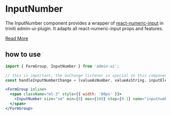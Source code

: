 # InputNumber

The InputNumber component provides a wrapper of [react-numeric-input](https://github.com/vlad-ignatov/react-numeric-input) in triniti admin-ui-plugin. It adapts all react-numeric-input props and features.

[Read More](https://github.com/vlad-ignatov/react-numeric-input/blob/master/README.md)

## how to use
```jsx harmony
import { FormGroup, InputNumber } from 'admin-ui';

// this is important, the onChange listener is special on this component 
const handleInputNumberChange = (valueAsNumber, valueAsString, inputElem) => console.log(valueAsNumber, valueAsString, inputElem);

<FormGroup inline>
  <span className="ml-3" style={{ width: '80px' }}>
    <InputNumber size="sm" min={0} max={100} step={0.1} name="inputnumber" id="inputnumber" value={this.state.inputNumberValue} onChange={handleInputNumberChange} />
  </span>
</FormGroup>
```


